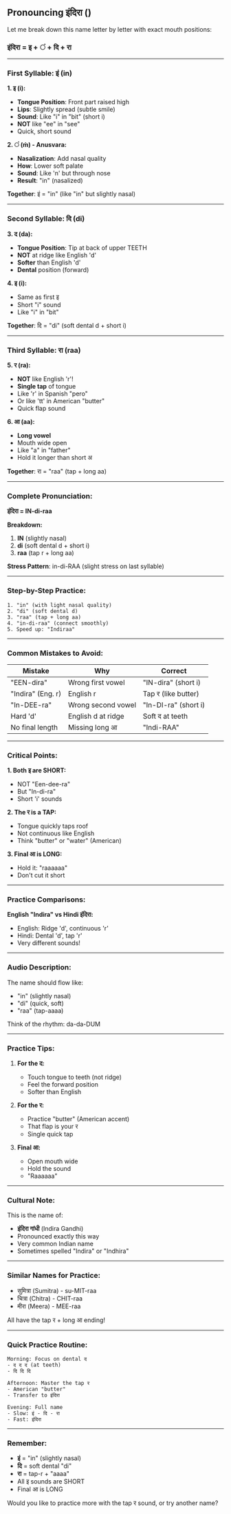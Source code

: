 ## **Pronouncing इंदिरा ()**

Let me break down this name letter by letter with exact mouth positions:

### **इंदिरा = इ + ं + दि + रा**

---

### **First Syllable: इं (in)**

**1. इ (i):**
- **Tongue Position**: Front part raised high
- **Lips**: Slightly spread (subtle smile)
- **Sound**: Like "i" in "bit" (short i)
- **NOT** like "ee" in "see"
- Quick, short sound

**2. ं (ṁ) - Anusvara:**
- **Nasalization**: Add nasal quality
- **How**: Lower soft palate
- **Sound**: Like 'n' but through nose
- **Result**: "in" (nasalized)

**Together**: इं = "in" (like "in" but slightly nasal)

---

### **Second Syllable: दि (di)**

**3. द (da):**
- **Tongue Position**: Tip at back of upper TEETH
- **NOT** at ridge like English 'd'
- **Softer** than English 'd'
- **Dental** position (forward)

**4. इ (i):**
- Same as first इ
- Short "i" sound
- Like "i" in "bit"

**Together**: दि = "di" (soft dental d + short i)

---

### **Third Syllable: रा (raa)**

**5. र (ra):**
- **NOT** like English 'r'!
- **Single tap** of tongue
- Like 'r' in Spanish "pero"
- Or like 'tt' in American "butter"
- Quick flap sound

**6. आ (aa):**
- **Long vowel**
- Mouth wide open
- Like "a" in "father"
- Hold it longer than short अ

**Together**: रा = "raa" (tap + long aa)

---

### **Complete Pronunciation:**

**इंदिरा = IN-di-raa**

**Breakdown:**
1. **IN** (slightly nasal)
2. **di** (soft dental d + short i)
3. **raa** (tap r + long aa)

**Stress Pattern**: in-di-RAA (slight stress on last syllable)

---

### **Step-by-Step Practice:**

```
1. "in" (with light nasal quality)
2. "di" (soft dental d)
3. "raa" (tap + long aa)
4. "in-di-raa" (connect smoothly)
5. Speed up: "Indiraa"
```

---

### **Common Mistakes to Avoid:**

| Mistake | Why | Correct |
|---------|-----|---------|
| "EEN-dira" | Wrong first vowel | "IN-dira" (short i) |
| "Indira" (Eng. r) | English r | Tap र (like butter) |
| "In-DEE-ra" | Wrong second vowel | "In-DI-ra" (short i) |
| Hard 'd' | English d at ridge | Soft द at teeth |
| No final length | Missing long आ | "Indi-RAA" |

---

### **Critical Points:**

**1. Both इ are SHORT:**
- NOT "Een-dee-ra"
- But "In-di-ra"
- Short 'i' sounds

**2. The र is a TAP:**
- Tongue quickly taps roof
- Not continuous like English
- Think "butter" or "water" (American)

**3. Final आ is LONG:**
- Hold it: "raaaaaa"
- Don't cut it short

---

### **Practice Comparisons:**

**English "Indira" vs Hindi इंदिरा:**
- English: Ridge 'd', continuous 'r'
- Hindi: Dental 'd', tap 'r'
- Very different sounds!

---

### **Audio Description:**

The name should flow like:
- "in" (slightly nasal)
- "di" (quick, soft)
- "raa" (tap-aaaa)

Think of the rhythm: da-da-DUM

---

### **Practice Tips:**

1. **For the द:**
   - Touch tongue to teeth (not ridge)
   - Feel the forward position
   - Softer than English

2. **For the र:**
   - Practice "butter" (American accent)
   - That flap is your र
   - Single quick tap

3. **Final आ:**
   - Open mouth wide
   - Hold the sound
   - "Raaaaaa"

---

### **Cultural Note:**

This is the name of:
- **इंदिरा गांधी** (Indira Gandhi)
- Pronounced exactly this way
- Very common Indian name
- Sometimes spelled "Indira" or "Indhira"

---

### **Similar Names for Practice:**
- सुमित्रा (Sumitra) - su-MIT-raa
- चित्रा (Chitra) - CHIT-raa  
- मीरा (Meera) - MEE-raa

All have the tap र + long आ ending!

---

### **Quick Practice Routine:**

```
Morning: Focus on dental द
- द द द (at teeth)
- दि दि दि

Afternoon: Master the tap र
- American "butter"
- Transfer to इंदिरा

Evening: Full name
- Slow: इं - दि - रा
- Fast: इंदिरा
```

---

### **Remember:**
- **इं** = "in" (slightly nasal)
- **दि** = soft dental "di" 
- **रा** = tap-r + "aaaa"
- All इ sounds are SHORT
- Final आ is LONG

Would you like to practice more with the tap र sound, or try another name?